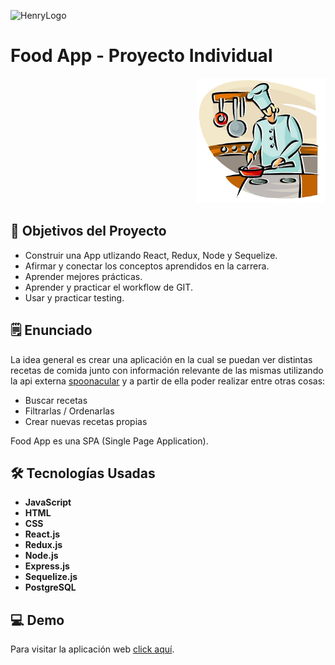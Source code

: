 ![HenryLogo](https://d31uz8lwfmyn8g.cloudfront.net/Assets/logo-henry-white-lg.png)

# Food App - Proyecto Individual

<p align="right">
  <img height="200" src="./cooking.png" />
</p>

## 🎯 Objetivos del Proyecto

- Construir una App utlizando React, Redux, Node y Sequelize.
- Afirmar y conectar los conceptos aprendidos en la carrera.
- Aprender mejores prácticas.
- Aprender y practicar el workflow de GIT.
- Usar y practicar testing.

## 🗒️ Enunciado 

La idea general es crear una aplicación en la cual se puedan ver distintas recetas de comida junto con información relevante de las mismas utilizando la api externa [spoonacular](https://spoonacular.com/food-api) y a partir de ella poder realizar entre otras cosas:

- Buscar recetas
- Filtrarlas / Ordenarlas
- Crear nuevas recetas propias

Food App es una SPA (Single Page Application).

## 🛠️ Tecnologías Usadas 

- __JavaScript__
- __HTML__
- __CSS__
- __React.js__
- __Redux.js__
- __Node.js__
- __Express.js__
- __Sequelize.js__
- __PostgreSQL__

## 💻 Demo

Para visitar la aplicación web [click aquí](https://pi-food-aouriarte.vercel.app).
